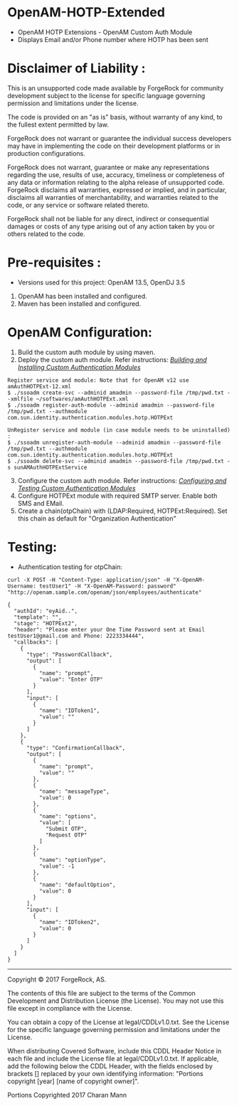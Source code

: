 # OpenAM-HOTP-Extended

* OpenAM HOTP Extensions - OpenAM Custom Auth Module <br />
* Displays Email and/or Phone number where HOTP has been sent
 
Disclaimer of Liability :
=========================
This is an unsupported code made available by ForgeRock for community development subject to the license for specific
language governing permission and limitations under the license.

The code is provided on an "as is" basis, without warranty of any kind, to the fullest extent permitted by law. 

ForgeRock does not warrant or guarantee the individual success developers may have in implementing the code on their 
development platforms or in production configurations.

ForgeRock does not warrant, guarantee or make any representations regarding the use, results of use, accuracy, timeliness 
or completeness of any data or information relating to the alpha release of unsupported code. ForgeRock disclaims all 
warranties, expressed or implied, and in particular, disclaims all warranties of merchantability, and warranties related 
to the code, or any service or software related thereto.

ForgeRock shall not be liable for any direct, indirect or consequential damages or costs of any type arising out of any 
action taken by you or others related to the code.
    
Pre-requisites :
================
* Versions used for this project: OpenAM 13.5, OpenDJ 3.5 
1. OpenAM has been installed and configured.
2. Maven has been installed and configured.

OpenAM Configuration:
=====================
1. Build the custom auth module by using maven. 
2. Deploy the custom auth module. Refer instructions: *[Building and Installing Custom Authentication Modules](https://backstage.forgerock.com/docs/openam/13.5/dev-guide#build-config-sample-auth-module)*
```
Register service and module: Note that for OpenAM v12 use amAuthHOTPExt-12.xml
$ ./ssoadm create-svc --adminid amadmin --password-file /tmp/pwd.txt --xmlfile ~/softwares/amAuthHOTPExt.xml
$ ./ssoadm register-auth-module --adminid amadmin --password-file /tmp/pwd.txt --authmodule com.sun.identity.authentication.modules.hotp.HOTPExt

UnRegister service and module (in case module needs to be uninstalled) : 
$ ./ssoadm unregister-auth-module --adminid amadmin --password-file /tmp/pwd.txt --authmodule com.sun.identity.authentication.modules.hotp.HOTPExt
$ ./ssoadm delete-svc --adminid amadmin --password-file /tmp/pwd.txt -s sunAMAuthHOTPExtService
```
3. Configure the custom auth module. Refer instructions: *[Configuring and Testing Custom Authentication Modules](https://backstage.forgerock.com/docs/openam/13.5/dev-guide#configuring-testing-sample-auth-module)*
4. Configure HOTPExt module with required SMTP server. Enable both SMS and EMail.
5. Create a chain(otpChain) with (LDAP:Required, HOTPExt:Required). Set this chain as default for "Organization Authentication"
  
Testing:
======== 
* Authentication testing for otpChain:
```
curl -X POST -H "Content-Type: application/json" -H "X-OpenAM-Username: testUser1" -H "X-OpenAM-Password: password" "http://openam.sample.com/openam/json/employees/authenticate"

{
  "authId": "eyAid..",
  "template": "",
  "stage": "HOTPExt2",
  "header": "Please enter your One Time Password sent at Email testUser1@gmail.com and Phone: 2223334444",
  "callbacks": [
    {
      "type": "PasswordCallback",
      "output": [
        {
          "name": "prompt",
          "value": "Enter OTP"
        }
      ],
      "input": [
        {
          "name": "IDToken1",
          "value": ""
        }
      ]
    },
    {
      "type": "ConfirmationCallback",
      "output": [
        {
          "name": "prompt",
          "value": ""
        },
        {
          "name": "messageType",
          "value": 0
        },
        {
          "name": "options",
          "value": [
            "Submit OTP",
            "Request OTP"
          ]
        },
        {
          "name": "optionType",
          "value": -1
        },
        {
          "name": "defaultOption",
          "value": 0
        }
      ],
      "input": [
        {
          "name": "IDToken2",
          "value": 0
        }
      ]
    }
  ]
}
```


* * *

Copyright © 2017 ForgeRock, AS.

The contents of this file are subject to the terms of the Common Development and
Distribution License (the License). You may not use this file except in compliance with the
License.

You can obtain a copy of the License at legal/CDDLv1.0.txt. See the License for the
specific language governing permission and limitations under the License.

When distributing Covered Software, include this CDDL Header Notice in each file and include
the License file at legal/CDDLv1.0.txt. If applicable, add the following below the CDDL
Header, with the fields enclosed by brackets [] replaced by your own identifying
information: "Portions copyright [year] [name of copyright owner]".

Portions Copyrighted 2017 Charan Mann
